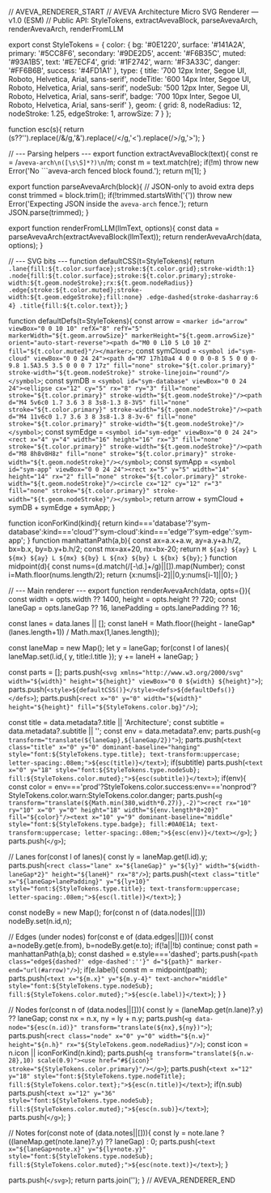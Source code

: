 // AVEVA_RENDERER_START
// AVEVA Architecture Micro SVG Renderer — v1.0 (ESM)
// Public API: StyleTokens, extractAvevaBlock, parseAvevaArch, renderAvevaArch, renderFromLLM

export const StyleTokens = {
  color: {
    bg: '#0E1220', surface: '#141A2A', primary: '#5CC8F6', secondary: '#9DE2D5',
    accent: '#F6B35C', muted: '#93A1B5', text: '#E7ECF4', grid: '#1F2742',
    warn: '#F3A33C', danger: '#FF6B6B', success: '#4FD1A1'
  },
  type: {
    title: '700 12px Inter, Segoe UI, Roboto, Helvetica, Arial, sans-serif',
    nodeTitle: '600 14px Inter, Segoe UI, Roboto, Helvetica, Arial, sans-serif',
    nodeSub: '500 12px Inter, Segoe UI, Roboto, Helvetica, Arial, sans-serif',
    badge: '700 10px Inter, Segoe UI, Roboto, Helvetica, Arial, sans-serif'
  },
  geom: { grid: 8, nodeRadius: 12, nodeStroke: 1.25, edgeStroke: 1, arrowSize: 7 }
};

function esc(s){ return (s??'').replace(/&/g,'&amp;').replace(/</g,'&lt;').replace(/>/g,'&gt;'); }

// --- Parsing helpers ---
export function extractAvevaBlock(text){
  const re = /```aveva-arch\n([\s\S]*?)\n```/m;
  const m = text.match(re);
  if(!m) throw new Error('No ```aveva-arch fenced block found.');
  return m[1];
}

export function parseAvevaArch(block){ // JSON-only to avoid extra deps
  const trimmed = block.trim();
  if(!trimmed.startsWith('{')) throw new Error('Expecting JSON inside the `aveva-arch` fence.');
  return JSON.parse(trimmed);
}

export function renderFromLLM(llmText, options){
  const data = parseAvevaArch(extractAvevaBlock(llmText));
  return renderAvevaArch(data, options);
}

// --- SVG bits ---
function defaultCSS(t=StyleTokens){
  return `.lane{fill:${t.color.surface};stroke:${t.color.grid};stroke-width:1}
.node{fill:${t.color.surface};stroke:${t.color.primary};stroke-width:${t.geom.nodeStroke};rx:${t.geom.nodeRadius}}
.edge{stroke:${t.color.muted};stroke-width:${t.geom.edgeStroke};fill:none}
.edge-dashed{stroke-dasharray:6 4}
.title{fill:${t.color.text}}`;
}

function defaultDefs(t=StyleTokens){
  const arrow = `<marker id="arrow" viewBox="0 0 10 10" refX="8" refY="5" markerWidth="${t.geom.arrowSize}" markerHeight="${t.geom.arrowSize}" orient="auto-start-reverse"><path d="M0 0 L10 5 L0 10 Z" fill="${t.color.muted}"/></marker>`;
  const symCloud = `<symbol id="sym-cloud" viewBox="0 0 24 24"><path d="M7 17h10a4 4 0 0 0 0-8 5 5 0 0 0-9.8 1.5A3.5 3.5 0 0 0 7 17z" fill="none" stroke="${t.color.primary}" stroke-width="${t.geom.nodeStroke}" stroke-linejoin="round"/></symbol>`;
  const symDB = `<symbol id="sym-database" viewBox="0 0 24 24"><ellipse cx="12" cy="5" rx="8" ry="3" fill="none" stroke="${t.color.primary}" stroke-width="${t.geom.nodeStroke}"/><path d="M4 5v6c0 1.7 3.6 3 8 3s8-1.3 8-3V5" fill="none" stroke="${t.color.primary}" stroke-width="${t.geom.nodeStroke}"/><path d="M4 11v6c0 1.7 3.6 3 8 3s8-1.3 8-3v-6" fill="none" stroke="${t.color.primary}" stroke-width="${t.geom.nodeStroke}"/></symbol>`;
  const symEdge = `<symbol id="sym-edge" viewBox="0 0 24 24"><rect x="4" y="4" width="16" height="16" rx="3" fill="none" stroke="${t.color.primary}" stroke-width="${t.geom.nodeStroke}"/><path d="M8 8h8v8H8z" fill="none" stroke="${t.color.primary}" stroke-width="${t.geom.nodeStroke}"/></symbol>`;
  const symApp = `<symbol id="sym-app" viewBox="0 0 24 24"><rect x="5" y="5" width="14" height="14" rx="2" fill="none" stroke="${t.color.primary}" stroke-width="${t.geom.nodeStroke}"/><circle cx="12" cy="12" r="3" fill="none" stroke="${t.color.primary}" stroke-width="${t.geom.nodeStroke}"/></symbol>`;
  return arrow + symCloud + symDB + symEdge + symApp;
}

function iconForKind(kind){ return kind==='database'?'sym-database':kind==='cloud'?'sym-cloud':kind==='edge'?'sym-edge':'sym-app'; }
function manhattanPath(a,b){
  const ax=a.x+a.w, ay=a.y+a.h/2, bx=b.x, by=b.y+b.h/2;
  const mx=ax+20, nx=bx-20;
  return `M ${ax} ${ay} L ${mx} ${ay} L ${mx} ${by} L ${nx} ${by} L ${bx} ${by}`;
}
function midpoint(d){
  const nums=(d.match(/[-\d.]+/g)||[]).map(Number);
  const i=Math.floor(nums.length/2);
  return {x:nums[i-2]||0,y:nums[i-1]||0};
}

// --- Main renderer ---
export function renderAvevaArch(data, opts={}){
  const width = opts.width ?? 1400, height = opts.height ?? 720;
  const laneGap = opts.laneGap ?? 16, lanePadding = opts.lanePadding ?? 16;

  const lanes = data.lanes || [];
  const laneH = Math.floor((height - laneGap*(lanes.length+1)) / Math.max(1,lanes.length));

  const laneMap = new Map();
  let y = laneGap;
  for(const l of lanes){ laneMap.set(l.id,{ y, title:l.title }); y += laneH + laneGap; }

  const parts = [];
  parts.push(`<svg xmlns="http://www.w3.org/2000/svg" width="${width}" height="${height}" viewBox="0 0 ${width} ${height}">`);
  parts.push(`<style>${defaultCSS()}</style><defs>${defaultDefs()}</defs>`);
  parts.push(`<rect x="0" y="0" width="${width}" height="${height}" fill="${StyleTokens.color.bg}"/>`);

  const title = data.metadata?.title || 'Architecture';
  const subtitle = data.metadata?.subtitle || '';
  const env = data.metadata?.env;
  parts.push(`<g transform="translate(${laneGap},${laneGap/2})">`);
  parts.push(`<text class="title" x="0" y="0" dominant-baseline="hanging" style="font:${StyleTokens.type.title}; text-transform:uppercase; letter-spacing:.08em;">${esc(title)}</text>`);
  if(subtitle) parts.push(`<text x="0" y="18" style="font:${StyleTokens.type.nodeSub}; fill:${StyleTokens.color.muted};">${esc(subtitle)}</text>`);
  if(env){
    const color = env==='prod'?StyleTokens.color.success:env==='nonprod'?StyleTokens.color.warn:StyleTokens.color.danger;
    parts.push(`<g transform="translate(${Math.min(380,width*0.27)},-2)"><rect rx="10" ry="10" x="0" y="0" height="18" width="${env.length*8+20}" fill="${color}"/><text x="10" y="9" dominant-baseline="middle" style="font:${StyleTokens.type.badge}; fill:#0A0E1A; text-transform:uppercase; letter-spacing:.08em;">${esc(env)}</text></g>`);
  }
  parts.push(`</g>`);

  // Lanes
  for(const l of lanes){
    const ly = laneMap.get(l.id).y;
    parts.push(`<rect class="lane" x="${laneGap}" y="${ly}" width="${width-laneGap*2}" height="${laneH}" rx="8"/>`);
    parts.push(`<text class="title" x="${laneGap+lanePadding}" y="${ly+10}" style="font:${StyleTokens.type.title}; text-transform:uppercase; letter-spacing:.08em;">${esc(l.title)}</text>`);
  }

  const nodeBy = new Map();
  for(const n of (data.nodes||[])) nodeBy.set(n.id,n);

  // Edges (under nodes)
  for(const e of (data.edges||[])){
    const a=nodeBy.get(e.from), b=nodeBy.get(e.to); if(!a||!b) continue;
    const path = manhattanPath(a,b);
    const dashed = e.style==='dashed';
    parts.push(`<path class="edge${dashed?' edge-dashed':''}" d="${path}" marker-end="url(#arrow)"/>`);
    if(e.label){
      const m = midpoint(path);
      parts.push(`<text x="${m.x}" y="${m.y-4}" text-anchor="middle" style="font:${StyleTokens.type.nodeSub}; fill:${StyleTokens.color.muted};">${esc(e.label)}</text>`);
    }
  }

  // Nodes
  for(const n of (data.nodes||[])){
    const ly = (laneMap.get(n.lane)?.y) ?? laneGap;
    const nx = n.x, ny = ly + n.y;
    parts.push(`<g data-node="${esc(n.id)}" transform="translate(${nx},${ny})">`);
    parts.push(`<rect class="node" x="0" y="0" width="${n.w}" height="${n.h}" rx="${StyleTokens.geom.nodeRadius}"/>`);
    const icon = n.icon || iconForKind(n.kind);
    parts.push(`<g transform="translate(${n.w-28},10) scale(0.9)"><use href="#${icon}" stroke="${StyleTokens.color.primary}"/></g>`);
    parts.push(`<text x="12" y="18" style="font:${StyleTokens.type.nodeTitle}; fill:${StyleTokens.color.text};">${esc(n.title)}</text>`);
    if(n.sub) parts.push(`<text x="12" y="36" style="font:${StyleTokens.type.nodeSub}; fill:${StyleTokens.color.muted};">${esc(n.sub)}</text>`);
    parts.push(`</g>`);
  }

  // Notes
  for(const note of (data.notes||[])){
    const ly = note.lane ? ((laneMap.get(note.lane)?.y) ?? laneGap) : 0;
    parts.push(`<text x="${laneGap+note.x}" y="${ly+note.y}" style="font:${StyleTokens.type.nodeSub}; fill:${StyleTokens.color.muted};">${esc(note.text)}</text>`);
  }

  parts.push(`</svg>`);
  return parts.join('');
}
// AVEVA_RENDERER_END
